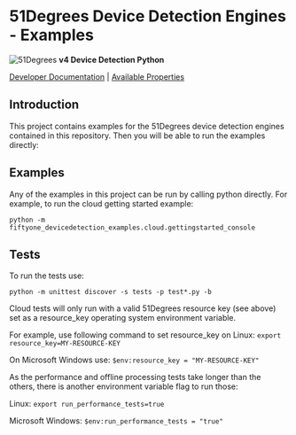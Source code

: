 # 51Degrees Device Detection Engines - Examples

![51Degrees](https://51degrees.com/DesktopModules/FiftyOne/Distributor/Logo.ashx?utm_source=github&utm_medium=repository&utm_content=readme_main&utm_campaign=python-open-source "THE Fastest and Most Accurate Device Detection") **v4 Device Detection Python**

[Developer Documentation](https://51degrees.com/device-detection-python/index.html?utm_source=github&utm_medium=repository&utm_content=property_dictionary&utm_campaign=python-open-source "Developer Documentation") | [Available Properties](https://51degrees.com/resources/property-dictionary?utm_source=github&utm_medium=repository&utm_content=property_dictionary&utm_campaign=python-open-source "View all available properties and values")

## Introduction

This project contains examples for the 51Degrees device detection engines contained in this repository.
Then you will be able to run the examples directly:

## Examples

Any of the examples in this project can be run by calling python directly. For example, to run the cloud
getting started example:

`python -m fiftyone_devicedetection_examples.cloud.gettingstarted_console`

## Tests

To run the tests use:

`python -m unittest discover -s tests -p test*.py -b`

Cloud tests will only run with a valid 51Degrees resource key (see above) set as a resource_key operating system environment variable.

For example, use following command to set resource_key on Linux:
`export resource_key=MY-RESOURCE-KEY`

On Microsoft Windows use:
`$env:resource_key = "MY-RESOURCE-KEY"`

As the performance and offline processing tests take longer than the others, there is another environment variable flag to run those:

Linux:
`export run_performance_tests=true`

Microsoft Windows:
`$env:run_performance_tests = "true"`
